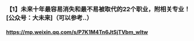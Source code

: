 ### 【1】未来十年最容易消失和最不易被取代的22个职业，附相关专业！ [公众号：大未来]（可以参考..）
#### https://mp.weixin.qq.com/s/P7K1M4Tn6JtSjTVbm_wItw

